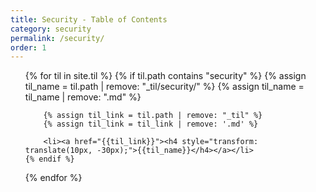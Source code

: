 ```yaml
---
title: Security - Table of Contents
category: security
permalink: /security/
order: 1
---
```


<div>
<ul>
{% for til in site.til %}
    {% if til.path contains "security" %}
        {% assign til_name = til.path | remove: "_til/security/" %}
        {% assign til_name = til_name | remove: ".md" %}

        {% assign til_link = til.path | remove: "_til" %}
        {% assign til_link = til_link | remove: '.md' %}

        <li><a href="{{til_link}}"><h4 style="transform: translate(10px, -30px);">{{til_name}}</h4></a></li>
    {% endif %}
{% endfor %}
<ul>
